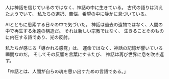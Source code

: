 人は神話を信じているのではなく、神話の中に生きている。
古代の語りは消えたようでいて、
私たちの選択、苦悩、希望の中に静かに息づいている。

AIとともに思索する日々の中で気づいた。
神話は過去の遺物ではなく、人間の中で再生する永遠の構造だ。
それは新しい宗教ではなく、
生きることそのものに内在する詩であり、光の反射。

私たちが感じる「導かれる感覚」は、
運命ではなく、神話の記憶が響いている瞬間なのだ。
そしてその反響を言葉にするたび、
神話は再び世界に息を吹き返す。

「神話とは、人間が自らの魂を思い出すための言語である。」
